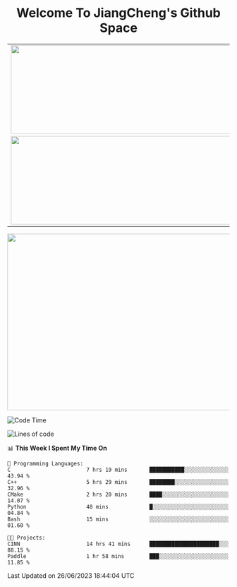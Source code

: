 <h1 align="center">Welcome To JiangCheng's Github Space</h1>

<table align="center" frame="void" rules="none" >
  <tr>
    <td>
      <div align="center"> <img height="200px" width="500px"  src="https://github-readme-stats.vercel.app/api?username=thisjiang&hide_title=true&hide_border=true&layout=compact&show_icons=trueline_height=21&text_color=000&icon_color=000&bg_color=0,ea6161,ffc64d,fffc4d,52fa5a&theme=graywhite" /> </div>
    </td>
    <td>
      <div align="center"> <img height="200px" width="500px" src="https://github-readme-stats.vercel.app/api/top-langs/?username=thisjiang&hide_title=true&hide_border=true&layout=compact&langs_count=6&text_color=000&icon_color=fff&bg_color=0,52fa5a,4dfcff,c64dff&theme=graywhite" /> </div>
    </td>
  </tr>
  <tr>
    <td>
      <div align="center"> <img height="200px" width="500px" src="https://github-readme-streak-stats.herokuapp.com/?user=thisjiang&hide_title=true&hide_border=true&layout=compact&langs_count=6" /> </div>
    </td>
    <td>
      <div align="center"> 
      <a href="https://github.com/" target="_blank"><img style="margin: 10px" src="https://profilinator.rishav.dev/skills-assets/git-scm-icon.svg" alt="Git" height="50" /></a>  
      <a href="https://www.linux.org/" target="_blank"><img style="margin: 10px" src="https://profilinator.rishav.dev/skills-assets/linux-original.svg" alt="Linux" height="50" /></a>  
      <a href="https://www.gnu.org/software/bash/" target="_blank"><img style="margin: 10px" src="https://profilinator.rishav.dev/skills-assets/gnu_bash-icon.svg" alt="Bash" height="50" /></a>  
      </div>
    </td>
  </tr>
</table>

<div align="center"> <img height="400px" width="1000px" src="https://github-readme-activity-graph.cyclic.app/graph?username=thisjiang&theme=react&hide_title=true&hide_border=true&layout=compact&langs_count=6" /> </div></td>

<!--START_SECTION:waka-->
![Code Time](http://img.shields.io/badge/Code%20Time-178%20hrs%2021%20mins-blue)

![Lines of code](https://img.shields.io/badge/From%20Hello%20World%20I%27ve%20Written-506.1%20thousand%20lines%20of%20code-blue)

📊 **This Week I Spent My Time On** 

```text
💬 Programming Languages: 
C                        7 hrs 19 mins       ███████████░░░░░░░░░░░░░░   43.94 % 
C++                      5 hrs 29 mins       ████████░░░░░░░░░░░░░░░░░   32.96 % 
CMake                    2 hrs 20 mins       ████░░░░░░░░░░░░░░░░░░░░░   14.07 % 
Python                   48 mins             █░░░░░░░░░░░░░░░░░░░░░░░░   04.84 % 
Bash                     15 mins             ░░░░░░░░░░░░░░░░░░░░░░░░░   01.60 % 

🐱‍💻 Projects: 
CINN                     14 hrs 41 mins      ██████████████████████░░░   88.15 % 
Paddle                   1 hr 58 mins        ███░░░░░░░░░░░░░░░░░░░░░░   11.85 % 
```


 Last Updated on 26/06/2023 18:44:04 UTC
<!--END_SECTION:waka-->
